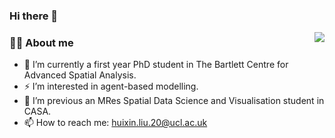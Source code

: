 ### Hi there 👋


<img align="right" src="https://github-readme-stats.vercel.app/api?username=Huixin-coder&show_icons=true&count_private=true&hide_border=true&cache_seconds=1900"/>

### 👨‍🚒 About me

- 🌱 I’m currently a first year PhD student in The Bartlett Centre for Advanced Spatial Analysis.
- ⚡ I’m interested in agent-based modelling.
- 🔭 I’m previous an MRes Spatial Data Science and Visualisation student in CASA.
- 📫 How to reach me: huixin.liu.20@ucl.ac.uk
